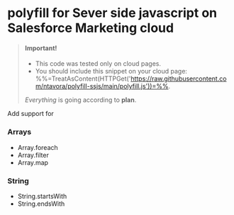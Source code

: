 # polyfill for Sever side javascript on Salesforce Marketing cloud


> #### Important!
>
> - This code was tested only on cloud pages.
> - You should include this snippet on your cloud page: %%=TreatAsContent(HTTPGet('https://raw.githubusercontent.com/ntavora/polyfill-ssjs/main/polyfill.js'))=%%.
>
>  *Everything* is going according to **plan**.

Add support for 

### Arrays
- Array.foreach
- Array.filter
- Array.map 
### String

- String.startsWith
- String.endsWith
